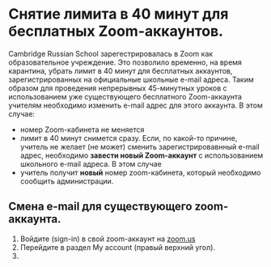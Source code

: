 # Снятие лимита в 40 минут для бесплатных Zoom-аккаунтов.

Cambridge Russian School зарегестрировалась в Zoom как образовательное учреждение. Это позволило временно, на время карантина, убрать лимит в 40 минут для бесплатных аккаунтов, зарегистрированных на официальные школьные e-mail адреса. Таким образом для проведения непрерывных 45-минутных уроков с использованием уже существующего бесплатного Zoom-аккаунта учителям необходимо изменить e-mail адрес для этого аккаунта. В этом случае: 
* номер Zoom-кабинета не меняется
* лимит в 40 минут снимется сразу.
Если, по какой-то причине, учитель не желает (не может) сменить зарегистрировавнный e-mail адрес, необходимо **завести новый Zoom-аккаунт** с использованием школьного e-mail адреса. В этом случае
* учитель получит **новый** номер zoom-кабинета, который необходимо сообщить администрации.

## Смена e-mail для существующего zoom-аккаунта.

1. Войдите (sign-in) в свой zoom-аккаунт на [zoom.us](http://zoom.us)
2. Перейдите в раздел My account (правый верхний угол).
3. 

